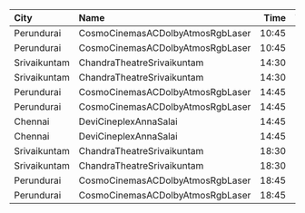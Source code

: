 | City         | Name                             |  Time | Type        | Price | Capacity | Booked |
| :----------- | :------------------------------- | ----: | :---------- | ----: | -------: | -----: |
| Perundurai   | CosmoCinemasACDolbyAtmosRgbLaser | 10:45 | Platinum    |  150₹ |       15 |      7 |
| Perundurai   | CosmoCinemasACDolbyAtmosRgbLaser | 10:45 | Gold        |  120₹ |       94 |     47 |
| Srivaikuntam | ChandraTheatreSrivaikuntam       | 14:30 | FirstClass  |   40₹ |       86 |      0 |
| Srivaikuntam | ChandraTheatreSrivaikuntam       | 14:30 | SecondClass |   20₹ |      196 |    196 |
| Perundurai   | CosmoCinemasACDolbyAtmosRgbLaser | 14:45 | Platinum    |  150₹ |       15 |      7 |
| Perundurai   | CosmoCinemasACDolbyAtmosRgbLaser | 14:45 | Gold        |  120₹ |       94 |     47 |
| Chennai      | DeviCineplexAnnaSalai            | 14:45 | Quartz      |  153₹ |      242 |    122 |
| Chennai      | DeviCineplexAnnaSalai            | 14:45 | Zircon      |   60₹ |       27 |     27 |
| Srivaikuntam | ChandraTheatreSrivaikuntam       | 18:30 | FirstClass  |   40₹ |       86 |      0 |
| Srivaikuntam | ChandraTheatreSrivaikuntam       | 18:30 | SecondClass |   20₹ |      196 |    196 |
| Perundurai   | CosmoCinemasACDolbyAtmosRgbLaser | 18:45 | Platinum    |  150₹ |       15 |      7 |
| Perundurai   | CosmoCinemasACDolbyAtmosRgbLaser | 18:45 | Gold        |  120₹ |       94 |     47 |